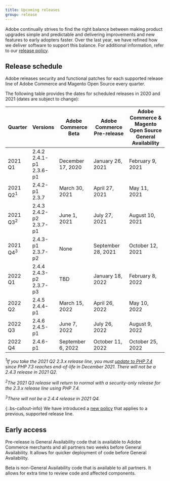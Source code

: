 ```yaml
---
title: Upcoming releases
group: release
---
```


Adobe continually strives to find the right balance between making product upgrades simple and predictable and delivering improvements and new features to early adopters faster. Over the last year, we have refined how we deliver software to support this balance. For additional information, refer to our [release policy]({{site.baseurl}}/release/policy/).

## Release schedule

Adobe releases security and functional patches for each supported release line of Adobe Commerce and Magento Open Source every quarter.

The following table provides the dates for scheduled releases in 2020 and 2021 (dates are subject to change):

| Quarter             | Versions                      | Adobe Commerce Beta | Adobe Commerce Pre-release | Adobe Commerce & Magento Open Source<br>General Availability |
|---------------------|-------------------------------|---------------------|----------------------------|-----------------------------------------------------------|
| 2021 Q1             | 2.4.2<br>2.4.1-p1<br>2.3.6-p1 | December 17, 2020   | January 26, 2021           | February 9, 2021                                          |
| 2021 Q2<sup>1</sup> | 2.4.2-p1<br>2.3.7             | March 30, 2021      | April 27, 2021             | May 11, 2021                                              |
| 2021 Q3<sup>2</sup> | 2.4.3<br>2.4.2-p2<br>2.3.7-p1 | June 1, 2021        | July 27, 2021              | August 10, 2021                                           |
| 2021 Q4<sup>3</sup> | 2.4.3-p1<br>2.3.7-p2          | None                | September 28, 2021         | October 12, 2021                                          |
| 2022 Q1             | 2.4.4<br>2.4.3-p2<br>2.3.7-p3 | TBD                 | January 18, 2022           | February 8, 2022                                          |
| 2022 Q2             | 2.4.5<br>2.4.4-p1             | March 15, 2022      | April 26, 2022             | May 10, 2022                                              |
| 2022 Q3             | 2.4.6<br>2.4.5-p1             | June 7, 2022        | July 26, 2022              | August 9, 2022                                            |
| 2022 Q4             | 2.4.6-p1                      | September 6, 2022   | October 11, 2022           | October 25, 2022                                          |

_<sup>1</sup>If you take the 2021 Q2 2.3.x release line, you must [update to PHP 7.4](https://community.magento.com/t5/Magento-DevBlog/PHP-7-4-support-for-Magento-2-3-x-release-line/ba-p/458946) since PHP 7.3 reaches end-of-life in December 2021. There will not be a 2.4.3 release in 2021 Q2._

_<sup>2</sup>The 2021 Q3 release will return to normal with a security-only release for the 2.3.x release line using PHP 7.4._

_<sup>3</sup>There will not be a 2.4.4 release in 2021 Q4._

{:.bs-callout-info}
We have introduced a [new policy](https://magento.com/updated-lifecycle-policy-magento-releases) that applies to a previous, supported release line.

## Early access

Pre-release is General Availability code that is available to Adobe Commerce merchants and all partners two weeks before General Availability. It allows for quicker deployment of code before General Availability.

Beta is non-General Availability code that is available to all partners. It allows for extra time to review code and affected components.
